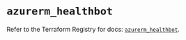 # `azurerm_healthbot`

Refer to the Terraform Registry for docs: [`azurerm_healthbot`](https://registry.terraform.io/providers/hashicorp/azurerm/3.105.0/docs/resources/healthbot).
